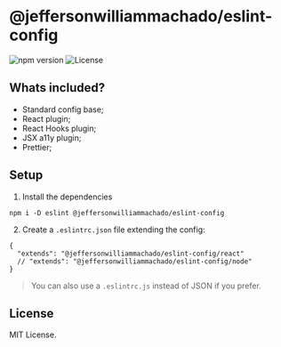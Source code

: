 # @jeffersonwilliammachado/eslint-config

<p>
  <img src="https://img.shields.io/npm/v/@jeffersonwilliammachado/eslint-config?style=flat-square&color=8257E5&labelColor=121214" alt="npm version" />
  <img alt="License" src="https://img.shields.io/github/license/jefferson-william/eslint-config?style=flat-square&color=8257E5&labelColor=121214">
</p>

## Whats included?

- Standard config base;
- React plugin;
- React Hooks plugin;
- JSX a11y plugin;
- Prettier;

## Setup

1. Install the dependencies

```
npm i -D eslint @jeffersonwilliammachado/eslint-config
```

2. Create a `.eslintrc.json` file extending the config:

```
{
  "extends": "@jeffersonwilliammachado/eslint-config/react"
  // "extends": "@jeffersonwilliammachado/eslint-config/node"
}
```

> You can also use a `.eslintrc.js` instead of JSON if you prefer.

## License

MIT License.